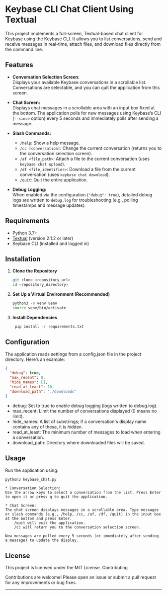 # Keybase CLI Chat Client Using Textual

This project implements a full-screen, Textual-based chat client for Keybase using the Keybase CLI. It allows you to list conversations, send and receive messages in real-time, attach files, and download files directly from the command line.

## Features

- **Conversation Selection Screen:**  
  Displays your available Keybase conversations in a scrollable list. Conversations are selectable, and you can quit the application from this screen.

- **Chat Screen:**  
  Displays chat messages in a scrollable area with an input box fixed at the bottom. The application polls for new messages using Keybase’s CLI (`--since` option) every 5 seconds and immediately polls after sending a message.

- **Slash Commands:**  
  - `/help`: Show a help message.
  - `/cc [conversation]`: Change the current conversation (returns you to the conversation selection screen).
  - `/af <file_path>`: Attach a file to the current conversation (uses `keybase chat upload`).
  - `/df <file_identifier>`: Download a file from the current conversation (uses `keybase chat download`).
  - `/quit`: Quit the entire application.

- **Debug Logging:**  
  When enabled via the configuration (`"debug": true`), detailed debug logs are written to `debug.log` for troubleshooting (e.g., polling timestamps and message updates).

## Requirements

- Python 3.7+
- [Textual](https://github.com/Textualize/textual) (version 2.1.2 or later)
- Keybase CLI (installed and logged in)

## Installation

1. **Clone the Repository**

   ```bash
   git clone <repository_url>
   cd <repository_directory>
   ```



2. **Set Up a Virtual Environment (Recommended)**

   ```bash
   python3 -m venv venv
   source venv/bin/activate
   ```

3. **Install Dependencies**

   ```bash
    pip install -r requirements.txt
   ```

## Configuration

The application reads settings from a config.json file in the project directory. Here’s an example:

```json
{
  "debug": true,
  "max_recent": 0,
  "hide_names": [],
  "read_at_least": 10,
  "download_path": "./downloads"
}
```

* debug: Set to true to enable debug logging (logs written to debug.log).
* max_recent: Limit the number of conversations displayed (0 means no limit).
* hide_names: A list of substrings; if a conversation's display name contains any of these, it is hidden.
* read_at_least: The minimum number of messages to load when entering a conversation.
* download_path: Directory where downloaded files will be saved.

## Usage

Run the application using:

```bash
python3 keybase_chat.py
```

    * Conversation Selection:
    Use the arrow keys to select a conversation from the list. Press Enter to open it or press q to quit the application.

    * Chat Screen:
    The chat screen displays messages in a scrollable area. Type messages or slash commands (e.g., /help, /cc, /af, /df, /quit) in the input box at the bottom and press Enter.
        /quit will exit the application.
        /cc will return you to the conversation selection screen.

    New messages are polled every 5 seconds (or immediately after sending a message) to update the display.

## License

This project is licensed under the MIT License.
Contributing

Contributions are welcome! Please open an issue or submit a pull request for any improvements or bug fixes.


---


